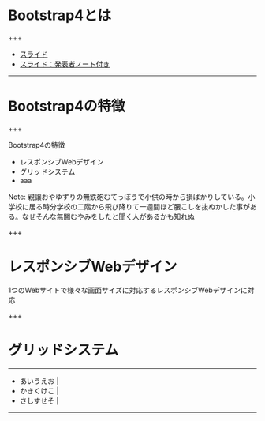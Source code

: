 # Bootstrap4とは

+++

- [スライド](https://gitpitch.com/naninuneter55/bootstrap4)
- [スライド：発表者ノート付き](https://gitpitch.com/naninuneter55/bootstrap4?n=true)

---

# Bootstrap4の特徴

+++

Bootstrap4の特徴

- レスポンシブWebデザイン
- グリッドシステム
- aaa

Note:
親譲おやゆずりの無鉄砲むてっぽうで小供の時から損ばかりしている。小学校に居る時分学校の二階から飛び降りて一週間ほど腰こしを抜ぬかした事がある。なぜそんな無闇むやみをしたと聞く人があるかも知れぬ

+++

# レスポンシブWebデザイン

1つのWebサイトで様々な画面サイズに対応するレスポンシブWebデザインに対応

+++

# グリッドシステム

---

- あいうえお |
- かきくけこ |
- さしすせそ |

---
